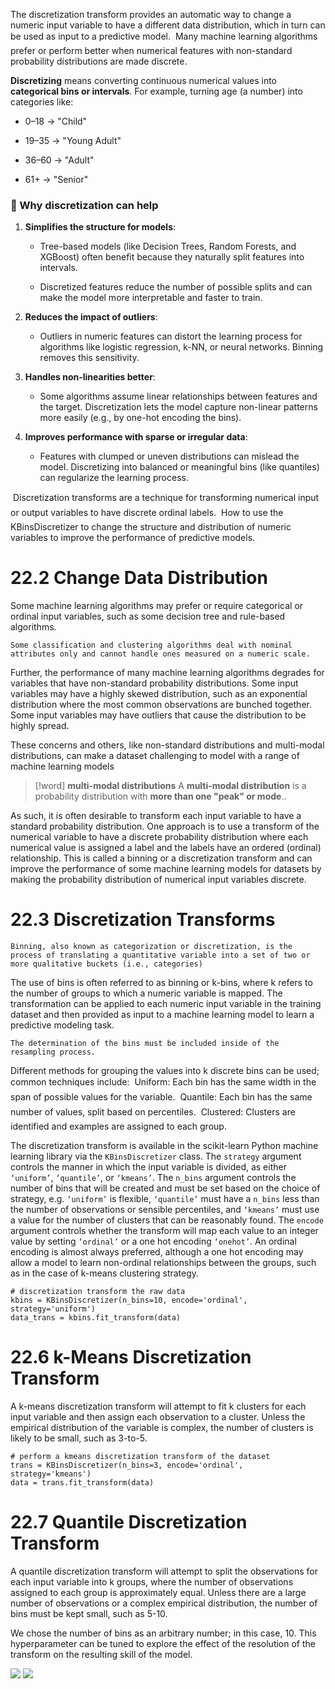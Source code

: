 The discretization transform provides an automatic way to change a numeric input variable to have a different data distribution, which in turn can be used as input to a predictive model.
 Many machine learning algorithms prefer or perform better when numerical features with non-standard probability distributions are made discrete.


**Discretizing** means converting continuous numerical values into **categorical bins or intervals**. For example, turning age (a number) into categories like:

- 0–18 → "Child"
    
- 19–35 → "Young Adult"
    
- 36–60 → "Adult"
    
- 61+ → "Senior"

### 🔹 Why discretization can help

1. **Simplifies the structure for models**:
    
    - Tree-based models (like Decision Trees, Random Forests, and XGBoost) often benefit because they naturally split features into intervals.
        
    - Discretized features reduce the number of possible splits and can make the model more interpretable and faster to train.
        
2. **Reduces the impact of outliers**:
    
    - Outliers in numeric features can distort the learning process for algorithms like logistic regression, k-NN, or neural networks. Binning removes this sensitivity.
        
3. **Handles non-linearities better**:
    
    - Some algorithms assume linear relationships between features and the target. Discretization lets the model capture non-linear patterns more easily (e.g., by one-hot encoding the bins).
        
4. **Improves performance with sparse or irregular data**:
    
    - Features with clumped or uneven distributions can mislead the model. Discretizing into balanced or meaningful bins (like quantiles) can regularize the learning process.

 Discretization transforms are a technique for transforming numerical input or output variables to have discrete ordinal labels.
 How to use the KBinsDiscretizer to change the structure and distribution of numeric variables to improve the performance of predictive models.


# 22.2 Change Data Distribution
Some machine learning algorithms may prefer or require categorical or ordinal input variables, such as some decision tree and rule-based algorithms.
```
Some classification and clustering algorithms deal with nominal attributes only and cannot handle ones measured on a numeric scale.
```
Further, the performance of many machine learning algorithms degrades for variables that have non-standard probability distributions.
Some input variables may have a highly skewed distribution, such as an
exponential distribution where the most common observations are bunched together. Some input variables may have outliers that cause the distribution to be highly spread.

These concerns and others, like non-standard distributions and  multi-modal distributions, can make a dataset challenging to model with a range of machine learning models
> [!word] **multi-modal distributions**
> A **multi-modal distribution** is a probability distribution with **more than one "peak" or mode**..

As such, it is often desirable to transform each input variable to have a standard probability distribution.
One approach is to use a transform of the numerical variable to have a discrete probability distribution where each numerical value is assigned a label and the labels have an ordered (ordinal) relationship.
This is called a binning or a discretization transform and can improve the
performance of some machine learning models for datasets by making the probability distribution of numerical input variables discrete.

# 22.3 Discretization Transforms
```
Binning, also known as categorization or discretization, is the process of translating a quantitative variable into a set of two or more qualitative buckets (i.e., categories)
```
The use of bins is often referred to as binning or k-bins, where k refers to the number of groups to which a numeric variable is mapped.
The transformation can be applied to each numeric input variable in the training dataset and then provided as input to a machine learning model to learn a predictive modeling task.
```
The determination of the bins must be included inside of the resampling process.
```
Different methods for grouping the values into k discrete bins can be used; common techniques include:
 Uniform: Each bin has the same width in the span of possible values for the variable.
 Quantile: Each bin has the same number of values, split based on percentiles.
 Clustered: Clusters are identified and examples are assigned to each group.

The discretization transform is available in the scikit-learn Python machine learning library via the `KBinsDiscretizer` class.
The `strategy` argument controls the manner in which the input variable is divided, as either `‘uniform’`, `‘quantile’`, or `‘kmeans’`. The `n_bins` argument
controls the number of bins that will be created and must be set based on the choice of strategy, e.g. `‘uniform’` is flexible, `‘quantile’` must have a `n_bins` less than the number of observations or sensible percentiles, and `‘kmeans’` must use a value for the number of clusters that can be reasonably found.
The `encode` argument controls whether the transform will map each value to
an integer value by setting `‘ordinal’` or a one hot encoding `‘onehot’`.
An ordinal encoding is almost always preferred, although a one hot encoding may allow a model to learn non-ordinal relationships between the groups, such as in the case of k-means clustering strategy.

```
# discretization transform the raw data
kbins = KBinsDiscretizer(n_bins=10, encode='ordinal', strategy='uniform')
data_trans = kbins.fit_transform(data)
```


# 22.6 k-Means Discretization Transform
A k-means discretization transform will attempt to fit k clusters for each input variable and then assign each observation to a cluster. Unless the empirical distribution of the variable is complex, the number of clusters is likely to be small, such as 3-to-5.
```
# perform a kmeans discretization transform of the dataset
trans = KBinsDiscretizer(n_bins=3, encode='ordinal', strategy='kmeans')
data = trans.fit_transform(data)
```

# 22.7 Quantile Discretization Transform
A quantile discretization transform will attempt to split the observations for each input variable into k groups, where the number of observations assigned to each group is approximately equal. Unless there are a large number of observations or a complex empirical distribution, the number of bins must be kept small, such as 5-10.











We chose the number of bins as an arbitrary number; in this case, 10. This hyperparameter
can be tuned to explore the effect of the resolution of the transform on the resulting skill of the
model.


![](https://i.imgur.com/OgEptRx.png)
![](https://i.imgur.com/RJwuGC1.png)
